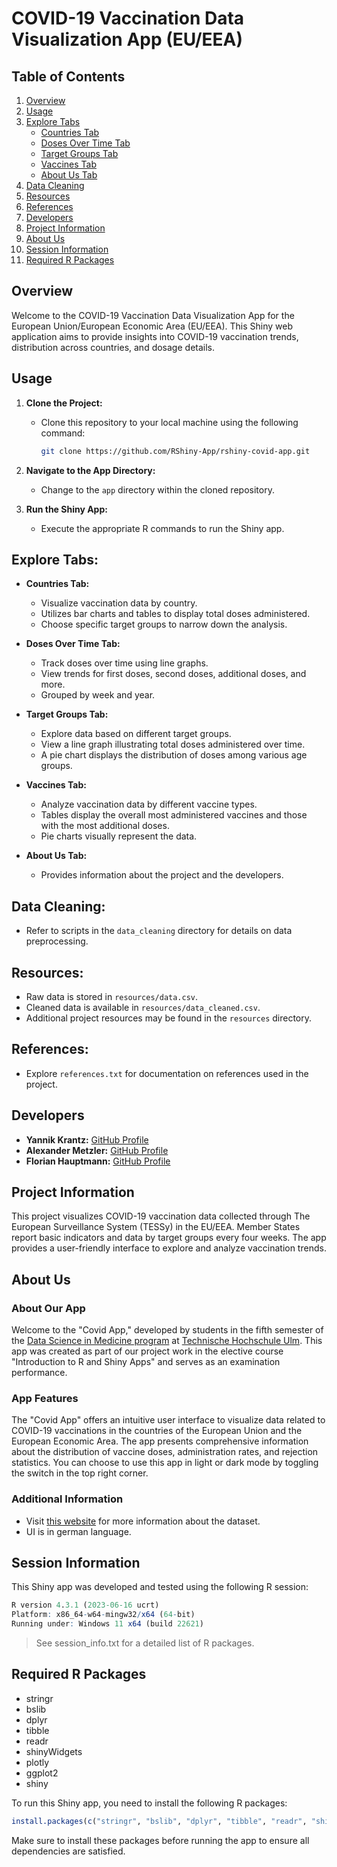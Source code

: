 # COVID-19 Vaccination Data Visualization App (EU/EEA)

## Table of Contents
1. [Overview](#overview)
2. [Usage](#usage)
3. [Explore Tabs](#explore-tabs)
    - [Countries Tab](#countries-tab)
    - [Doses Over Time Tab](#doses-over-time-tab)
    - [Target Groups Tab](#target-groups-tab)
    - [Vaccines Tab](#vaccines-tab)
    - [About Us Tab](#about-us-tab)
4. [Data Cleaning](#data-cleaning)
5. [Resources](#resources)
6. [References](#references)
7. [Developers](#developers)
8. [Project Information](#project-information)
9. [About Us](#about-us)
10. [Session Information](#session-information)
11. [Required R Packages](#required-r-packages)

## Overview

Welcome to the COVID-19 Vaccination Data Visualization App for the European Union/European Economic Area (EU/EEA). This Shiny web application aims to provide insights into COVID-19 vaccination trends, distribution across countries, and dosage details.

## Usage

1. **Clone the Project:**
   - Clone this repository to your local machine using the following command:
     ```bash
     git clone https://github.com/RShiny-App/rshiny-covid-app.git
     ```

2. **Navigate to the App Directory:**
   - Change to the `app` directory within the cloned repository.

3. **Run the Shiny App:**
   - Execute the appropriate R commands to run the Shiny app.

## Explore Tabs:

   - **Countries Tab:**
     - Visualize vaccination data by country.
     - Utilizes bar charts and tables to display total doses administered.
     - Choose specific target groups to narrow down the analysis.

   - **Doses Over Time Tab:**
     - Track doses over time using line graphs.
     - View trends for first doses, second doses, additional doses, and more.
     - Grouped by week and year.

   - **Target Groups Tab:**
     - Explore data based on different target groups.
     - View a line graph illustrating total doses administered over time.
     - A pie chart displays the distribution of doses among various age groups.

   - **Vaccines Tab:**
     - Analyze vaccination data by different vaccine types.
     - Tables display the overall most administered vaccines and those with the most additional doses.
     - Pie charts visually represent the data.

   - **About Us Tab:**
     - Provides information about the project and the developers.

## Data Cleaning:
   - Refer to scripts in the `data_cleaning` directory for details on data preprocessing.

## Resources:
   - Raw data is stored in `resources/data.csv`.
   - Cleaned data is available in `resources/data_cleaned.csv`.
   - Additional project resources may be found in the `resources` directory.

## References:
   - Explore `references.txt` for documentation on references used in the project.

## Developers

- **Yannik Krantz:** [GitHub Profile](https://github.com/Y4ng0)
- **Alexander Metzler:** [GitHub Profile](https://github.com/alxmtzr)
- **Florian Hauptmann:** [GitHub Profile](https://github.com/Flo3141)

## Project Information

This project visualizes COVID-19 vaccination data collected through The European Surveillance System (TESSy) in the EU/EEA. Member States report basic indicators and data by target groups every four weeks. The app provides a user-friendly interface to explore and analyze vaccination trends.

## About Us

### About Our App

Welcome to the "Covid App," developed by students in the fifth semester of the [Data Science in Medicine program](https://www.thu.de/de/Seiten/Studiengang_DSM.aspx) at [Technische Hochschule Ulm](https://www.thu.de/de). This app was created as part of our project work in the elective course "Introduction to R and Shiny Apps" and serves as an examination performance.

### App Features

The "Covid App" offers an intuitive user interface to visualize data related to COVID-19 vaccinations in the countries of the European Union and the European Economic Area. The app presents comprehensive information about the distribution of vaccine doses, administration rates, and rejection statistics. You can choose to use this app in light or dark mode by toggling the switch in 
the top right corner.

### Additional Information

* Visit [this website](https://www.ecdc.europa.eu/en/publications-data/data-covid-19-vaccination-eu-eea) for more information about the dataset.
* UI is in german language.


## Session Information

This Shiny app was developed and tested using the following R session:

```R
R version 4.3.1 (2023-06-16 ucrt)
Platform: x86_64-w64-mingw32/x64 (64-bit)
Running under: Windows 11 x64 (build 22621)
```
>See session_info.txt for a detailed list of R packages.

## Required R Packages
* stringr
* bslib
* dplyr
* tibble
* readr
* shinyWidgets
* plotly
* ggplot2
* shiny

To run this Shiny app, you need to install the following R packages:

```R
install.packages(c("stringr", "bslib", "dplyr", "tibble", "readr", "shinyWidgets", "plotly", "ggplot2", "shiny"))
```

Make sure to install these packages before running the app to ensure all dependencies are satisfied.